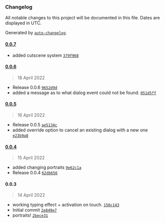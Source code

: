 ### Changelog

All notable changes to this project will be documented in this file. Dates are displayed in UTC.

Generated by [`auto-changelog`](https://github.com/CookPete/auto-changelog).

#### [0.0.7](https://github.com/ChrisAshtear/UPM-Dialog-System/compare/0.0.6...0.0.7)

- added cutscene system [`379f968`](https://github.com/ChrisAshtear/UPM-Dialog-System/commit/379f9683305eb7dd9d42a1f71ca88c52b0ccf7f9)

#### [0.0.6](https://github.com/ChrisAshtear/UPM-Dialog-System/compare/0.0.5...0.0.6)

> 18 April 2022

- Release 0.0.6 [`9652d9d`](https://github.com/ChrisAshtear/UPM-Dialog-System/commit/9652d9d8bcdfdcb46c124f8d04cd696f7be08d2f)
- added a message as to what dialog event could not be found. [`051d5ff`](https://github.com/ChrisAshtear/UPM-Dialog-System/commit/051d5ff54f3f41ebb03cfb09d0ad3ae296ea30c9)

#### [0.0.5](https://github.com/ChrisAshtear/UPM-Dialog-System/compare/0.0.4...0.0.5)

> 16 April 2022

- Release 0.0.5 [`ae5134c`](https://github.com/ChrisAshtear/UPM-Dialog-System/commit/ae5134cc2c3136b11bf0bdae3942c6c3c42de35a)
- added override option to cancel an existing dialog with a new one [`e23b9a8`](https://github.com/ChrisAshtear/UPM-Dialog-System/commit/e23b9a86a2cd164bb031fa8be451f9310b9ac053)

#### [0.0.4](https://github.com/ChrisAshtear/UPM-Dialog-System/compare/0.0.3...0.0.4)

> 15 April 2022

- added changing portraits [`9e62c1a`](https://github.com/ChrisAshtear/UPM-Dialog-System/commit/9e62c1a13d69d03550e51bb3df64d0197ab2ab35)
- Release 0.0.4 [`62db656`](https://github.com/ChrisAshtear/UPM-Dialog-System/commit/62db6563880ea1016e9f0d417174cdce2f196cf3)

#### 0.0.3

> 14 April 2022

- working typing effect + activation on touch. [`150c143`](https://github.com/ChrisAshtear/UPM-Dialog-System/commit/150c143e5d6c09d978f75f407c455d5779c0adc0)
- Initial commit [`2e849e7`](https://github.com/ChrisAshtear/UPM-Dialog-System/commit/2e849e7987b9719dc091edbe629aa0209296e3a8)
- portraits! [`2bece31`](https://github.com/ChrisAshtear/UPM-Dialog-System/commit/2bece3197fefe595d4d868026b9909df68700bf9)
